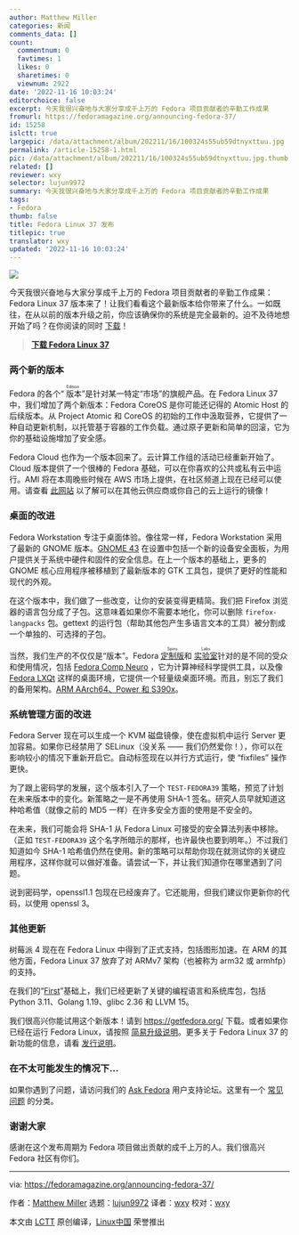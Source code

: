 ```yaml
---
author: Matthew Miller
categories: 新闻
comments_data: []
count:
  commentnum: 0
  favtimes: 1
  likes: 0
  sharetimes: 0
  viewnum: 2922
date: '2022-11-16 10:03:24'
editorchoice: false
excerpt: 今天我很兴奋地与大家分享成千上万的 Fedora 项目贡献者的辛勤工作成果
fromurl: https://fedoramagazine.org/announcing-fedora-37/
id: 15258
islctt: true
largepic: /data/attachment/album/202211/16/100324s55ub59dtnyxttuu.jpg
permalink: /article-15258-1.html
pic: /data/attachment/album/202211/16/100324s55ub59dtnyxttuu.jpg.thumb.jpg
related: []
reviewer: wxy
selector: lujun9972
summary: 今天我很兴奋地与大家分享成千上万的 Fedora 项目贡献者的辛勤工作成果
tags:
- Fedora
thumb: false
title: Fedora Linux 37 发布
titlepic: true
translator: wxy
updated: '2022-11-16 10:03:24'
---
```


![](/data/attachment/album/202211/16/100324s55ub59dtnyxttuu.jpg)


今天我很兴奋地与大家分享成千上万的 Fedora 项目贡献者的辛勤工作成果：Fedora Linux 37 版本来了！让我们看看这个最新版本给你带来了什么。一如既往，在从以前的版本升级之前，你应该确保你的系统是完全最新的。迫不及待地想开始了吗？在你阅读的同时 [下载](https://getfedora.org)！



> 
> **[下载 Fedora Linux 37](https://getfedora.org)**
> 
> 
> 


### 两个新的版本


Fedora 的各个“<ruby> 版本 <rt>  Edition </rt></ruby>”是针对某一特定“市场”的旗舰产品。在 Fedora Linux 37 中，我们增加了两个新版本：Fedora CoreOS 是你可能还记得的 Atomic Host 的后续版本。从 Project Atomic 和 CoreOS 的初始的工作中汲取营养，它提供了一种自动更新机制，以托管基于容器的工作负载。通过原子更新和简单的回滚，它为你的基础设施增加了安全感。


Fedora Cloud 也作为一个版本回来了。云计算工作组的活动已经重新开始了。Cloud 版本提供了一个很棒的 Fedora 基础，可以在你喜欢的公共或私有云中运行。AMI 将在本周晚些时候在 AWS 市场上提供，在社区频道上现在已经可以使用。请查看 [此网站](https://getfedora.org/en/cloud/) 以了解可以在其他云供应商或你自己的云上运行的镜像！


### 桌面的改进


Fedora Workstation 专注于桌面体验。像往常一样，Fedora Workstation 采用了最新的 GNOME 版本。[GNOME 43](https://release.gnome.org/43/) 在设置中包括一个新的设备安全面板，为用户提供关于系统中硬件和固件的安全信息。在上一个版本的基础上，更多的 GNOME 核心应用程序被移植到了最新版本的 GTK 工具包，提供了更好的性能和现代的外观。


在这个版本中，我们做了一些改变，让你的安装变得更精简。我们把 Firefox 浏览器的语言包分成了子包。这意味着如果你不需要本地化，你可以删除 `firefox-langpacks` 包。gettext 的运行包（帮助其他包产生多语言文本的工具）被分割成一个单独的、可选择的子包。


当然，我们生产的不仅仅是“版本”。Fedora <ruby> <a href="https://spins.fedoraproject.org/">  定制版 </a> <rt>  Spins </rt></ruby> 和 <ruby> <a href="https://labs.fedoraproject.org/">  实验室 </a> <rt>  Labs </rt></ruby> 针对的是不同的受众和使用情况，包括 [Fedora Comp Neuro](https://labs.fedoraproject.org/en/comp-neuro/) ，它为计算神经科学提供工具，以及像 [Fedora LXQt](https://spins.fedoraproject.org/en/lxqt/) 这样的桌面环境，它提供一个轻量级桌面环境。而且，别忘了我们的备用架构。[ARM AArch64、Power 和 S390x](https://alt.fedoraproject.org/alt/)。


### 系统管理方面的改进


Fedora Server 现在可以生成一个 KVM 磁盘镜像，使在虚拟机中运行 Server 更加容易。如果你已经禁用了 SELinux（没关系 —— 我们仍然爱你！），你可以在影响较小的情况下重新开启它。自动标签现在以并行方式运行，使 “fixfiles” 操作更快。


为了跟上密码学的发展，这个版本引入了一个 `TEST-FEDORA39` 策略，预览了计划在未来版本中的变化。新策略之一是不再使用 SHA-1 签名。研究人员早就知道这种哈希值（就像之前的 MD5 一样）在许多安全方面的使用是不安全的。


在未来，我们可能会将 SHA-1 从 Fedora Linux 可接受的安全算法列表中移除。（正如 `TEST-FEDORA39` 这个名字所暗示的那样，也许最快也要到明年。）不过我们知道如今 SHA-1 哈希值仍然在使用。新的策略可以帮助你现在就测试你的关键应用程序，这样你就可以做好准备。请尝试一下，并让我们知道你在哪里遇到了问题。


说到密码学，openssl1.1 包现在已经废弃了。它还能用，但我们建议你更新你的代码，以使用 openssl 3。


### 其他更新


树莓派 4 现在在 Fedora Linux 中得到了正式支持，包括图形加速。在 ARM 的其他方面，Fedora Linux 37 放弃了对 ARMv7 架构（也被称为 arm32 或 armhfp）的支持。


在我们的“[First](https://docs.fedoraproject.org/en-US/project/#_first)”基础上，我们已经更新了关键的编程语言和系统库包，包括 Python 3.11、Golang 1.19、glibc 2.36 和 LLVM 15。


我们很高兴你能试用这个新版本！请到 <https://getfedora.org/> 下载。或者如果你已经在运行 Fedora Linux，请按照 [简易升级说明](https://docs.fedoraproject.org/en-US/quick-docs/upgrading/)。更多关于 Fedora Linux 37 的新功能的信息，请看 [发行说明](https://docs.fedoraproject.org/en-US/fedora/f37/release-notes/)。


### 在不太可能发生的情况下...


如果你遇到了问题，请访问我们的 [Ask Fedora](https://ask.fedoraproject.org/) 用户支持论坛。这里有一个 [常见问题](https://ask.fedoraproject.org/c/common-issues/141/none) 的分类。


### 谢谢大家


感谢在这个发布周期为 Fedora 项目做出贡献的成千上万的人。我们很高兴 Fedora 社区有你们。




---


via: <https://fedoramagazine.org/announcing-fedora-37/>


作者：[Matthew Miller](https://fedoramagazine.org/author/mattdm/) 选题：[lujun9972](https://github.com/lujun9972) 译者：[wxy](https://github.com/wxy) 校对：[wxy](https://github.com/wxy)


本文由 [LCTT](https://github.com/LCTT/TranslateProject) 原创编译，[Linux中国](https://linux.cn/) 荣誉推出